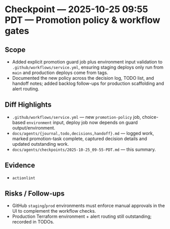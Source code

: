# Checkpoint — 2025-10-25 09:55 PDT — Promotion policy & workflow gates

## Scope
- Added explicit promotion guard job plus environment input validation to `.github/workflows/service.yml`, ensuring staging deploys only run from `main` and production deploys come from tags.
- Documented the new policy across the decision log, TODO list, and handoff notes; added backlog follow-ups for production scaffolding and alert routing.

## Diff Highlights
- `.github/workflows/service.yml` — new `promotion-policy` job, choice-based `environment` input, deploy job now depends on guard output/environment.
- `docs/agents/{journal,todo,decisions,handoff}.md` — logged work, marked promotion-task complete, captured decision details and updated outstanding work.
- `docs/agents/checkpoints/2025-10-25_09-55-PDT.md` — this summary.

## Evidence
- `actionlint`

## Risks / Follow-ups
- GitHub `staging`/`prod` environments must enforce manual approvals in the UI to complement the workflow checks.
- Production Terraform environment + alert routing still outstanding; recorded in TODOs.
